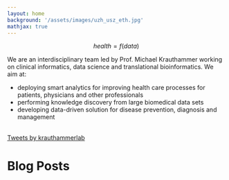 ```yaml
---
layout: home
background: '/assets/images/uzh_usz_eth.jpg'
mathjax: true
---
```


$$ health = f(data) $$



We are an interdisciplinary team led by Prof. Michael Krauthammer working on clinical informatics, data science and translational bioinformatics. 
We aim at:
* deploying smart analytics for improving health care processes for patients, physicians and other professionals
* performing knowledge discovery from large biomedical data sets 
* developing data-driven solution for disease prevention, diagnosis and management

<br>
<a class="twitter-timeline"
  data-lang="en"
  data-height="400"
  data-tweet-limit="2"
  data-theme="light"
  data-link-color="#2B7BB9"
  href="https://twitter.com/krauthammerlab?ref_src=twsrc%5Etfw">Tweets by krauthammerlab</a> 
<script async src="https://platform.twitter.com/widgets.js" charset="utf-8"></script> 
<br>

# Blog Posts